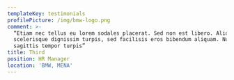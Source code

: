 ```yaml
---
templateKey: testimonials
profilePicture: /img/bmw-logo.png
comment: >-
  “Etiam nec tellus eu lorem sodales placerat. Sed non est libero. Aliquam
  scelerisque dignissim turpis, sed facilisis eros bibendum aliquam. Nulla
  sagittis tempor turpis”
title: Third
position: HR Manager
location: 'BMW, MENA'
---
```


